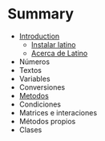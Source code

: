 # Summary

* [Introduction](README.md)
   * [Instalar latino](introduccion/instalar_latino.md)
   * [Acerca de Latino](acerca_de_latino.md)
* Números
* Textos
* Variables
* Conversiones
* [Metodos](métodos.md)
* Condiciones
* Matrices e interaciones
* Métodos propios
* Clases

